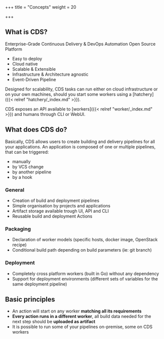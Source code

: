 +++
title = "Concepts"
weight = 20

+++

## What is CDS?

Enterprise-Grade Continuous Delivery & DevOps Automation Open Source Platform

 - Easy to deploy
 - Cloud native
 - Scalable & Extensible
 - Infrastructure & Architecture agnostic
 - Event-Driven Pipeline

Designed for scalability, CDS tasks can run either on cloud infrastructure or on your own machines, should you start some workers using a [hatchery]({{< relref "hatchery/_index.md" >}}).

CDS exposes an API available to [workers]({{< relref "worker/_index.md" >}}) and humans through CLI or WebUI.

## What does CDS do?

Basically, CDS allows users to create building and delivery pipelines for all your applications.
An application is composed of one or multiple pipelines, that can be triggered:

  * manually
  * by VCS change
  * by another pipeline
  * by a hook

### General

  * Creation of build and deployment pipelines
  * Simple organisation by projects and applications
  * Artifact storage available trough UI, API and CLI
  * Reusable build and deployment Actions

### Packaging

  * Declaration of worker models (specific hosts, docker image, OpenStack recipe)
  * Conditional build path depending on build parameters (ie: git branch)

### Deployment

  * Completely cross platform workers (built in Go) without any dependency
  * Support for deployment environments (different sets of variables for the same deployment pipeline)


## Basic principles

- An action will start on any worker **matching all its requirements**
- **Every action runs in a different worker**, all build data needed for the next step should be **uploaded as artifact**
- It is possible to run some of your pipelines on-premise, some on CDS workers


